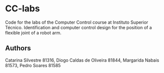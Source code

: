 # CC-labs
Code for the labs of the Computer Control course at Instituto Superior Técnico.
Identification and computer control design for the position of a flexible joint of a robot arm.


## Authors
Catarina Silvestre 81316, Diogo Caldas de Oliveira 81844, Margarida Nabais 81573, Pedro Soares 81585
